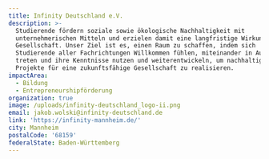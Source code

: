 ```yaml
---
title: Infinity Deutschland e.V.
description: >-
  Studierende fördern soziale sowie ökologische Nachhaltigkeit mit
  unternehmerischen Mitteln und erzielen damit eine langfristige Wirkung für die
  Gesellschaft. Unser Ziel ist es, einen Raum zu schaffen, indem sich
  Studierende aller Fachrichtungen Willkommen fühlen, miteinander in Austausch
  treten und ihre Kenntnisse nutzen und weiterentwickeln, um nachhaltige
  Projekte für eine zukunftsfähige Gesellschaft zu realisieren.
impactArea:
  - Bildung
  - Entrepreneurshipförderung
organization: true
image: /uploads/infinity-deutschland_logo-ii.png
email: jakob.wolski@infinity-deutschland.de
link: 'https://infinity-mannheim.de/'
city: Mannheim
postalCode: '68159'
federalState: Baden-Württemberg
---
```


